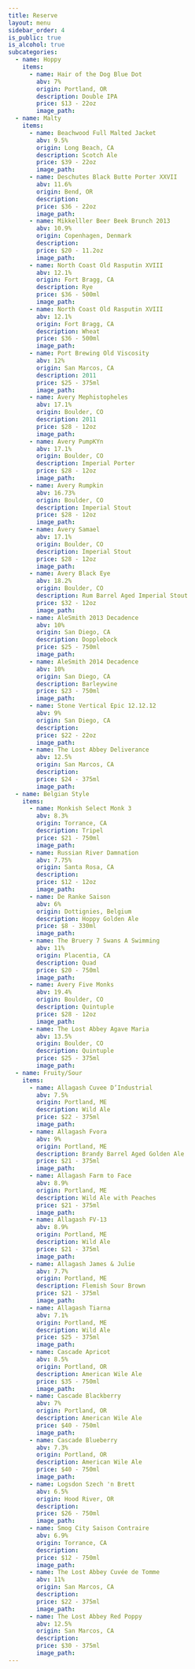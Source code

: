 ```yaml
---
title: Reserve
layout: menu
sidebar_order: 4
is_public: true
is_alcohol: true
subcategories:
  - name: Hoppy
    items:
      - name: Hair of the Dog Blue Dot
        abv: 7%
        origin: Portland, OR
        description: Double IPA
        price: $13 - 22oz
        image_path:
  - name: Malty
    items:
      - name: Beachwood Full Malted Jacket
        abv: 9.5%
        origin: Long Beach, CA
        description: Scotch Ale
        price: $39 - 22oz
        image_path:
      - name: Deschutes Black Butte Porter XXVII
        abv: 11.6%
        origin: Bend, OR
        description:
        price: $36 - 22oz
        image_path:
      - name: Mikkelller Beer Beek Brunch 2013
        abv: 10.9%
        origin: Copenhagen, Denmark
        description:
        price: $20 - 11.2oz
        image_path:
      - name: North Coast Old Rasputin XVIII
        abv: 12.1%
        origin: Fort Bragg, CA
        description: Rye
        price: $36 - 500ml
        image_path:
      - name: North Coast Old Rasputin XVIII
        abv: 12.1%
        origin: Fort Bragg, CA
        description: Wheat
        price: $36 - 500ml
        image_path:
      - name: Port Brewing Old Viscosity
        abv: 12%
        origin: San Marcos, CA
        description: 2011
        price: $25 - 375ml
        image_path:
      - name: Avery Mephistopheles
        abv: 17.1%
        origin: Boulder, CO
        description: 2011
        price: $28 - 12oz
        image_path:
      - name: Avery PumpKYn
        abv: 17.1%
        origin: Boulder, CO
        description: Imperial Porter
        price: $28 - 12oz
        image_path:
      - name: Avery Rumpkin
        abv: 16.73%
        origin: Boulder, CO
        description: Imperial Stout
        price: $28 - 12oz
        image_path:
      - name: Avery Samael
        abv: 17.1%
        origin: Boulder, CO
        description: Imperial Stout
        price: $28 - 12oz
        image_path:
      - name: Avery Black Eye
        abv: 18.2%
        origin: Boulder, CO
        description: Rum Barrel Aged Imperial Stout
        price: $32 - 12oz
        image_path:
      - name: AleSmith 2013 Decadence
        abv: 10%
        origin: San Diego, CA
        description: Dopplebock
        price: $25 - 750ml
        image_path:
      - name: AleSmith 2014 Decadence
        abv: 10%
        origin: San Diego, CA
        description: Barleywine
        price: $23 - 750ml
        image_path:
      - name: Stone Vertical Epic 12.12.12
        abv: 9%
        origin: San Diego, CA
        description:
        price: $22 - 22oz
        image_path:
      - name: The Lost Abbey Deliverance
        abv: 12.5%
        origin: San Marcos, CA
        description:
        price: $24 - 375ml
        image_path:
  - name: Belgian Style
    items:
      - name: Monkish Select Monk 3
        abv: 8.3%
        origin: Torrance, CA
        description: Tripel
        price: $21 - 750ml
        image_path:
      - name: Russian River Damnation
        abv: 7.75%
        origin: Santa Rosa, CA
        description:
        price: $12 - 12oz
        image_path:
      - name: De Ranke Saison
        abv: 6%
        origin: Dottignies, Belgium
        description: Hoppy Golden Ale
        price: $8 - 330ml
        image_path:
      - name: The Bruery 7 Swans A Swimming
        abv: 11%
        origin: Placentia, CA
        description: Quad
        price: $20 - 750ml
        image_path:
      - name: Avery Five Monks
        abv: 19.4%
        origin: Boulder, CO
        description: Quintuple
        price: $28 - 12oz
        image_path:
      - name: The Lost Abbey Agave Maria
        abv: 13.5%
        origin: Boulder, CO
        description: Quintuple
        price: $25 - 375ml
        image_path:
  - name: Fruity/Sour
    items:
      - name: Allagash Cuvee D’Industrial
        abv: 7.5%
        origin: Portland, ME
        description: Wild Ale
        price: $22 - 375ml
        image_path:
      - name: Allagash Fvora
        abv: 9%
        origin: Portland, ME
        description: Brandy Barrel Aged Golden Ale
        price: $21 - 375ml
        image_path:
      - name: Allagash Farm to Face
        abv: 8.9%
        origin: Portland, ME
        description: Wild Ale with Peaches
        price: $21 - 375ml
        image_path:
      - name: Allagash FV-13
        abv: 8.9%
        origin: Portland, ME
        description: Wild Ale
        price: $21 - 375ml
        image_path:
      - name: Allagash James & Julie
        abv: 7.7%
        origin: Portland, ME
        description: Flemish Sour Brown
        price: $21 - 375ml
        image_path:
      - name: Allagash Tiarna
        abv: 7.1%
        origin: Portland, ME
        description: Wild Ale
        price: $25 - 375ml
        image_path:
      - name: Cascade Apricot
        abv: 8.5%
        origin: Portland, OR
        description: American Wile Ale
        price: $35 - 750ml
        image_path:
      - name: Cascade Blackberry
        abv: 7%
        origin: Portland, OR
        description: American Wile Ale
        price: $40 - 750ml
        image_path:
      - name: Cascade Blueberry
        abv: 7.3%
        origin: Portland, OR
        description: American Wile Ale
        price: $40 - 750ml
        image_path:
      - name: Logsdon Szech 'n Brett
        abv: 6.5%
        origin: Hood River, OR
        description:
        price: $26 - 750ml
        image_path:
      - name: Smog City Saison Contraire
        abv: 6.9%
        origin: Torrance, CA
        description:
        price: $12 - 750ml
        image_path:
      - name: The Lost Abbey Cuvée de Tomme
        abv: 11%
        origin: San Marcos, CA
        description:
        price: $22 - 375ml
        image_path:
      - name: The Lost Abbey Red Poppy
        abv: 12.5%
        origin: San Marcos, CA
        description:
        price: $30 - 375ml
        image_path:
---
```

